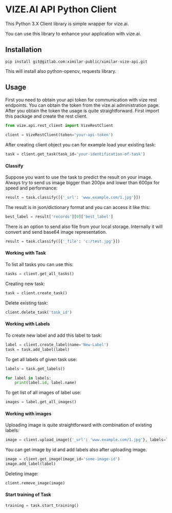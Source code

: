 # VIZE.AI API Python Client

This Python 3.X Client library is simple wrapper for vize.ai.

You can use this library to enhance your application with vize.ai.

## Installation

    pip install git@gitlab.com:ximilar-public/ximilar-vize-api.git

This will install also python-opencv, requests library.

##  Usage

First you need to obtain your api token for communication with vize rest endpoints. You can obtain the token from the vize.ai administration page. After you obtain the token the usage is quite straightforward. First import this package and create the rest client.

```python
from vize.api.rest_client import VizeRestClient
    
client = VizeRestClient(token='your-api-token')
```

After creating client object you can for example load your existing task:

```python
task = client.get_task(task_id='your-identification-of-task')
```

#### Classify

Suppose you want to use the task to predict the result on your image. Always try to send us image bigger than 200px and lower than 600px for speed and performance:

```python
result = task.classify([{'_url': 'www.example.com/1.jpg'}])
```

The result is in json/dictionary format and you can access it like this:

```python
best_label = result['records'][0]['best_label']
```

There is an option to send also file from your local storage. Internally it will convert and send base64 image representation.

```python
result = task.classify([{'_file': 'c:/test.jpg'}])
```

#### Working with Task

To list all tasks you can use this:

```python
tasks = client.get_all_tasks()
```

Creating new task:

```python
task = client.create_task()
```

Delete existing task:
 
 ```python
client.delete_task('task_id')
```

#### Working with Labels

To create new label and add this label to task:

```python
label = client.create_label(name='New-Label')
task = task.add_label(label)
```

To get all labels of given task use:

```python
labels = task.get_labels()

for label in labels:
    print(label.id, label.name)
```

To get list of all images of label use:

```python
images = label.get_all_images()
```

#### Working with images

Uploading image is quite straightforward with combination of existing labels:

```python
image = client.upload_image({'_url': 'www.example.com/1.jpg'}, labels=labels)
```

You can get image by id and add labels also after uploading image.

```python
image = client.get_image(image_id='some-image-id')
image.add_label(label)
```

Deleting image:

```python
client.remove_image(image)
```

#### Start training of Task

```python
training = task.start_training()
```

